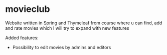 # movieclub
Website written in Spring and Thymeleaf from course where u can find, add and rate movies which I will try to expand with new features

Added features:
- Possibility to edit movies by admins and editors
